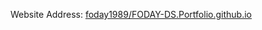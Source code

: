 Website Address: [foday1989/FODAY-DS.Portfolio.github.io](https://foday1989/FODAY-DS.Portfolio.github.io)
